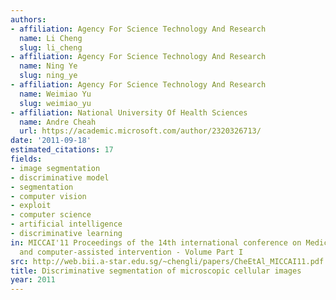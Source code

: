 ```yaml
---
authors:
- affiliation: Agency For Science Technology And Research
  name: Li Cheng
  slug: li_cheng
- affiliation: Agency For Science Technology And Research
  name: Ning Ye
  slug: ning_ye
- affiliation: Agency For Science Technology And Research
  name: Weimiao Yu
  slug: weimiao_yu
- affiliation: National University Of Health Sciences
  name: Andre Cheah
  url: https://academic.microsoft.com/author/2320326713/
date: '2011-09-18'
estimated_citations: 17
fields:
- image segmentation
- discriminative model
- segmentation
- computer vision
- exploit
- computer science
- artificial intelligence
- discriminative learning
in: MICCAI'11 Proceedings of the 14th international conference on Medical image computing
  and computer-assisted intervention - Volume Part I
src: http://web.bii.a-star.edu.sg/~chengli/papers/CheEtAl_MICCAI11.pdf
title: Discriminative segmentation of microscopic cellular images
year: 2011
---
```

